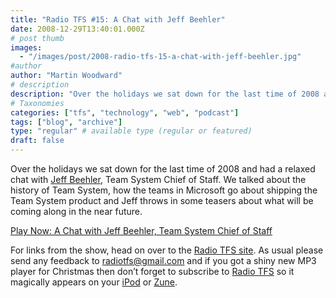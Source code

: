 ```yaml
---
title: "Radio TFS #15: A Chat with Jeff Beehler"
date: 2008-12-29T13:40:01.000Z
# post thumb
images:
  - "/images/post/2008-radio-tfs-15-a-chat-with-jeff-beehler.jpg"
#author
author: "Martin Woodward"
# description
description: "Over the holidays we sat down for the last time of 2008 and had a relaxed chat with Jeff Beehler, Team System Chief of Staff."
# Taxonomies
categories: ["tfs", "technology", "web", "podcast"]
tags: ["blog", "archive"]
type: "regular" # available type (regular or featured)
draft: false
---
```


[](http://www.radiotfs.com/) Over the holidays we sat down for the last time of 2008 and had a relaxed chat with [Jeff Beehler](http://blogs.msdn.com/JeffBe/), Team System Chief of Staff. We talked about the history of Team System, how the teams in Microsoft go about shipping the Team System product and Jeff throws in some teasers about what will be coming along in the near future.

[Play Now: A Chat with Jeff Beehler, Team System Chief of Staff](http://feeds.feedburner.com/%7Er/radiotfs/%7E5/497739428/radiotfs_015.mp3)

For links from the show, head on over to the [Radio TFS site](http://www.radiotfs.com/). As usual please send any feedback to [radiotfs@gmail.com](mailto:radiotfs@gmail.com) and if you got a shiny new MP3 player for Christmas then don’t forget to subscribe to [Radio TFS](http://www.radiotfs.com/) so it magically appears on your [iPod](http://phobos.apple.com/WebObjects/MZStore.woa/wa/viewPodcast?id=274094361) or [Zune](zune://subscribe/?Radio%20TFS=http://feeds.feedburner.com/radiotfs).
